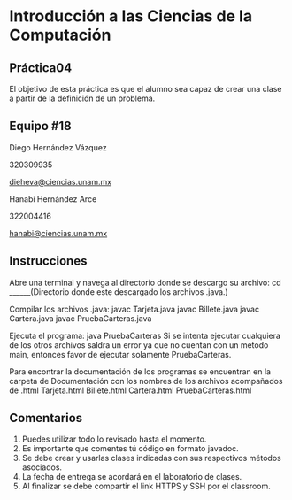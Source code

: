 # Introducción a las Ciencias de la Computación
## Práctica04
El objetivo de esta práctica es que el alumno sea capaz de crear una clase a partir de la
definición de un problema.

## Equipo #18
Diego Hernández Vázquez

320309935

dieheva@ciencias.unam.mx

Hanabi Hernández Arce

322004416

hanabi@ciencias.unam.mx

## Instrucciones
Abre una terminal y navega al directorio donde se descargo su archivo:
cd ______(Directorio donde este descargado los archivos .java.)

Compilar los archivos .java:
javac Tarjeta.java
javac Billete.java
javac Cartera.java
javac PruebaCarteras.java

Ejecuta el programa:
java PruebaCarteras
Si se intenta ejecutar cualquiera de los otros archivos saldra un error ya que no cuentan con un metodo main, entonces favor de ejecutar solamente PruebaCarteras.

Para encontrar la documentación de los programas se encuentran en la carpeta de Documentación con los nombres de los archivos acompañados de .html
Tarjeta.html
Billete.html
Cartera.html
PruebaCarteras.html
## Comentarios
1. Puedes utilizar todo lo revisado hasta el momento.
2. Es importante que comentes tú código en formato javadoc.
3. Se debe crear y usarlas clases indicadas con sus respectivos métodos asociados.
4. La fecha de entrega se acordará en el laboratorio de clases.
5. Al finalizar se debe compartir el link HTTPS y SSH por el classroom.
